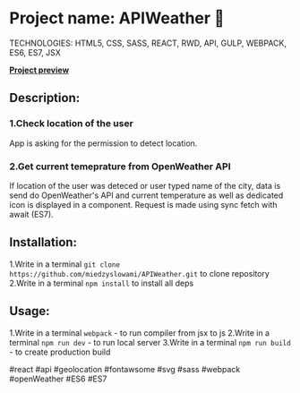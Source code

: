 # Project name: APIWeather :baby:

TECHNOLOGIES: HTML5, CSS, SASS, REACT, RWD, API, GULP, WEBPACK, ES6, ES7, JSX

**[Project preview](https://miedzyslowami.github.io/APIWeather/)**

## **Description:**  

### **1.Check location of the user**
App is asking for the permission to detect location.

### **2.Get current temeprature from OpenWeather API**
If location of the user was deteced or user typed name of the city, data is send do OpenWeather's API and current temperature as well as dedicated icon is displayed in a component. Request is made using sync fetch with await (ES7).


## **Installation:**
1.Write in a terminal ```git clone https://github.com/miedzyslowami/APIWeather.git``` to clone repository
2.Write in a terminal ```npm install``` to install all deps

## **Usage:**

1.Write in a terminal ```webpack``` - to run compiler from jsx to js
2.Write in a terminal ```npm run dev``` - to run local server
3.Write in a terminal ```npm run build``` - to create production build

#react #api #geolocation #fontawsome #svg #sass #webpack #openWeather #ES6 #ES7
